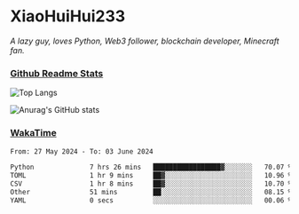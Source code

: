 # XiaoHuiHui233

*A lazy guy, loves Python, Web3 follower, blockchain developer, Minecraft fan.*

### [Github Readme Stats](https://github.com/anuraghazra/github-readme-stats)

![Top Langs](https://github-readme-stats.vercel.app/api/top-langs/?username=XiaoHuiHui233&layout=compact&theme=github_dark)

![Anurag's GitHub stats](https://github-readme-stats.vercel.app/api?username=XiaoHuiHui233&show_icons=true&theme=github_dark)

### [WakaTime](https://wakatime.com)

<!--START_SECTION:waka-->

```txt
From: 27 May 2024 - To: 03 June 2024

Python              7 hrs 26 mins   █████████████████▓░░░░░░░   70.07 %
TOML                1 hr 9 mins     ██▓░░░░░░░░░░░░░░░░░░░░░░   10.96 %
CSV                 1 hr 8 mins     ██▓░░░░░░░░░░░░░░░░░░░░░░   10.70 %
Other               51 mins         ██░░░░░░░░░░░░░░░░░░░░░░░   08.15 %
YAML                0 secs          ░░░░░░░░░░░░░░░░░░░░░░░░░   00.06 %
```

<!--END_SECTION:waka-->
